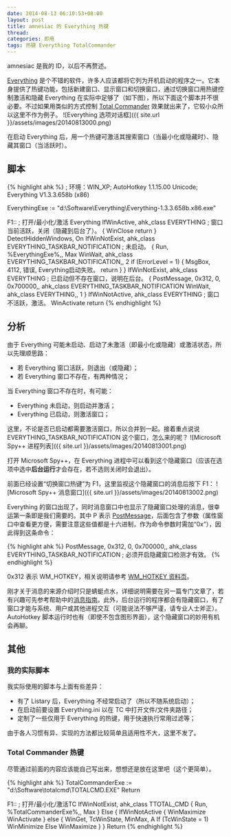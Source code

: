 ```yaml
---
date: 2014-08-13 06:10:53+08:00
layout: post
title: amnesiac 的 Everything 热键
thread: 
categories: 即用
tags: 热键 Everything TotalCommander
---
```


amnesiac 是我的 ID，以后不再赘述。

[Everything](http://www.voidtools.com/) 是个不错的软件，许多人应该都将它列为开机启动的程序之一。它本身提供了热键功能，包括新建窗口、显示窗口和切换窗口，通过切换窗口用热键控制激活和隐藏 Everything 在实际中足够了（如下图），所以下面这个脚本并不很必要。不过如果用类似的方式控制 [Total Commander](http://www.ghisler.com/) 效果就出来了，它较小众所以这里不作为例子。
![Everything 选项对话框]({{ site.url }}/assets/images/20140813000.png)

在启动 Everything 后，用一个热键可激活其搜索窗口（当最小化或隐藏时）、隐藏其窗口（当活跃时）。

## 脚本

{% highlight ahk %}
; 环境：WIN_XP; AutoHotkey 1.1.15.00 Unicode; Everything V1.3.3.658b (x86)

EverythingExe := "d:\Software\Everything\Everything-1.3.3.658b.x86.exe"

F1::    ; 打开/最小化/激活 Everything
IfWinActive, ahk_class EVERYTHING ; 窗口当前活跃，关闭（隐藏到后台了）。
{
    WinClose
    return
}
DetectHiddenWindows, On
IfWinNotExist, ahk_class EVERYTHING_TASKBAR_NOTIFICATION ; 未启动。
{
    Run, %EverythingExe%,, Max
    WinWait, ahk_class EVERYTHING_TASKBAR_NOTIFICATION,, 2
    if (ErrorLevel = 1)
    {
        MsgBox, 4112, 错误, Everything启动失败。
        return
    }
}
IfWinNotExist, ahk_class EVERYTHING ; 已启动但不存在窗口，说明在后台。
{
    PostMessage, 0x312, 0, 0x700000,, ahk_class EVERYTHING_TASKBAR_NOTIFICATION
    WinWait, ahk_class EVERYTHING,, 1
}
IfWinNotActive, ahk_class EVERYTHING ; 窗口不活跃，激活。
    WinActivate
return
{% endhighlight %}

## 分析

由于 Everything 可能未启动、启动了未激活（即最小化或隐藏）或激活状态，所以先理顺思路：

* 若 Everything 窗口活跃，则退出（或隐藏）；
* 若 Everything 窗口不存在，有两种情况；

当 Everything 窗口不存在时，有可能：

* Everything 未启动，则启动并激活；
* Everything 已启动，则激活窗口；

这里，不论是否已启动都需要激活窗口，所以合并到一起。接着重点说说 EVERYTHING_TASKBAR_NOTIFICATION 这个窗口，怎么来的呢？
![Microsoft Spy++ 进程列表]({{ site.url }}/assets/images/20140813001.png)

打开 Microsoft Spy++，在 Everything 进程中可以看到这个隐藏窗口（应该在选项中选中**后台运行**才会存在，若不选则关闭时会退出）。

前面已经设置“切换窗口热键”为 F1，这里监视这个隐藏窗口的消息后按下 F1：
![Microsoft Spy++ 消息窗口]({{ site.url }}/assets/images/20140813002.png)

Everything 的窗口出现了，同时消息窗口中也显示了隐藏窗口处理的消息，很幸运第一条即是我们需要的。其中 P 表示 [PostMessage](http://ahkcn.github.io/docs/commands/PostMessage.htm)，后面包含了参数（属性窗口中查看更方便，需要注意这些值都是十六进制，作为命令参数时需加“0x”），因此得到这条命令：

{% highlight ahk %}
PostMessage, 0x312, 0, 0x700000,, ahk_class EVERYTHING_TASKBAR_NOTIFICATION ; 必须开启隐藏窗口检测才有效。
{% endhighlight %}

0x312 表示 WM_HOTKEY，相关说明请参考 [WM_HOTKEY 资料页](http://msdn.microsoft.com/en-us/library/aa931321.aspx)。

刚才关于消息的来源介绍时只是蜻蜓点水，详细说明需要在另一篇专门文章了，若有兴趣可先参考帮助中的[消息指南](http://ahkcn.github.io/docs/misc/SendMessage.htm)。此外，后台运行的程序都会有隐藏窗口，有了窗口才能与系统、用户或其他进程交互（可能说法不够严谨，请专业人士斧正）。AutoHotkey 脚本运行时也有（即使不包含图形界面），这个隐藏窗口的妙用有机会再聊。

## 其他

### 我的实际脚本

我实际使用的脚本与上面有些差异：

* 有了 Listary 后，Everything 不经常启动了（所以不随系统启动）；
* 在启动前要设置 Everything.ini 以在 TC 中打开文件/文件夹路径；
* 定制了一些仅用于 Everything 的热键，用于快速执行常用过滤等；

由于各人习惯有异、实现的方法都比较简单且适用性不大，这里不发了。

### Total Commander 热键

尽管通过前面的内容应该能自己写出来，想想还是放在这里吧（这个更简单）。

{% highlight ahk %}
TotalCommanderExe := "d:\Software\totalcmd\TOTALCMD.EXE"
Return

F1::    ; 打开/最小化/激活TC
IfWinNotExist, ahk_class TTOTAL_CMD
{
    Run, %TotalCommanderExe%,, Max
}
Else
{
    IfWinNotActive
    {
        WinMaximize
        WinActivate
    }
    else
    {
        WinGet, TcWinState, MinMax, A
        If (TcWinState = 1)
            WinMinimize
        Else
            WinMaximize
    }
}
Return 
{% endhighlight %}
